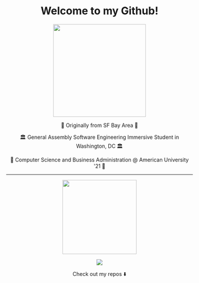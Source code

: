 <h1 align="center" /> Welcome to my Github! </h1>
<p align="center">
  <img width="250" src="https://c.tenor.com/3ouls7liJcQAAAAC/golden-state-warriors-steph-curry.gif">
</p>

<p align="center">🌉 Originally from SF Bay Area 🌉 </p>
<p align="center">🏛 General Assembly Software Engineering Immersive Student in Washington, DC 🏛 </p>
<p align="center">🦅 Computer Science and Business Administration @ American University '21 🦅</p>

***

<p align="center">
<img src="https://github-readme-stats.vercel.app/api?username=anovick1&show_icons=false" height="200px" >
</p>


<p align="center">
<a href= "https://www.linkedin.com/in/avery-novick/"><img src="https://cdn.icon-icons.com/icons2/687/PNG/128/linkedin_icon-icons.com_61252.png"/></a>
</p>


<p align="center">
Check out my repos ⬇️  
</p>


